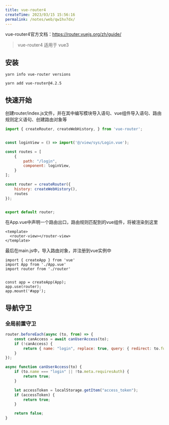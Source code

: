 ```yaml
---
title: vue-router4
createTime: 2023/03/15 15:56:16
permalink: /notes/web/qw1hv7dx/
---
```

vue-router4官方文档：https://router.vuejs.org/zh/guide/

> vue-router4 适用于 vue3

## 安装

`yarn info vue-router versions`

`yarn add vue-router@4.2.5`

## 快速开始

创建router/index.js文件，并在其中编写模块导入语句、vue组件导入语句、路由规则定义语句、创建路由对象等

```js
import { createRouter, createWebHistory, } from 'vue-router';


const loginView = () => import('@/view/sys/Login.vue');

const routes = [
    {
        path: "/login",
        component: loginView,
    }
];

const router = createRouter({
    history: createWebHistory(),
    routes
});


export default router;
```

在App.vue中声明一个路由出口，路由规则匹配到的vue组件，将被渲染到这里

```vue
<template>
  <router-view></router-view>
</template>
```

最后在main.js中，导入路由对象，并注册到vue实例中

```vue
import { createApp } from 'vue'
import App from './App.vue'
import router from './router'


const app = createApp(App);
app.use(router);
app.mount('#app');
```

## 导航守卫

### 全局前置守卫

```js
router.beforeEach(async (to, from) => {
    const canAccess = await canUserAccess(to);
    if (!canAccess) {
        return { name: "login", replace: true, query: { redirect: to.fullPath } };
    }
});

async function canUserAccess(to) {
    if (to.name === "login" || !to.meta.requiresAuth) {
        return true;
    }

    let accessToken = localStorage.getItem("access_token");
    if (accessToken) {
        return true;
    }

    return false;
}
```

